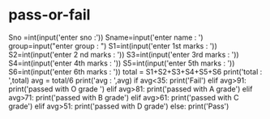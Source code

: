 # pass-or-fail
Sno =int(input('enter sno :')) Sname=input('enter name : ') group=input("enter group : ") S1=int(input('enter 1st marks : ')) S2=int(input('enter 2 nd marks : ')) S3=int(input('enter 3rd marks : ')) S4=int(input('enter 4th marks : ')) S5=int(input('enter 5th marks : ')) S6=int(input('enter 6th marks : ')) total = S1+S2+S3+S4+S5+S6 print('total : ',total) avg = total/6 print('avg : ',avg) if avg&lt;35:     print('Fail') elif avg>91:     print('passed with O grade ') elif avg>81:      print('passed with A grade') elif avg>71:     print('passed with B grade') elif avg>61:     print('passed with C grade') elif avg>51:     print('passed with D grade') else:     print('Pass')

